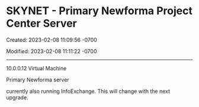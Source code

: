 # SKYNET - Primary Newforma Project Center Server

Created: 2023-02-08 11:09:56 -0700

Modified: 2023-02-08 11:11:22 -0700

---

10.0.0.12
Virtual Machine

Primary Newforma server 

currently also running InfoExchange.  This will change with the next upgrade. 
